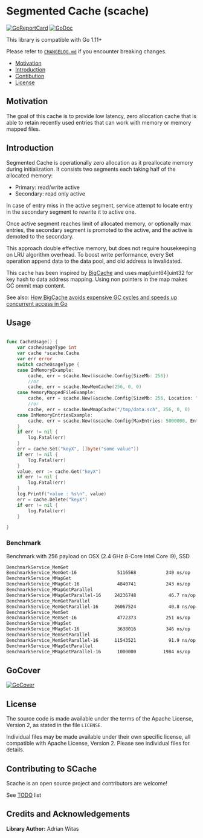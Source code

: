 # Segmented Cache (scache) 

[![GoReportCard](https://goreportcard.com/badge/github.com/viant/scache)](https://goreportcard.com/report/github.com/viant/scache)
[![GoDoc](https://godoc.org/github.com/viant/scache?status.svg)](https://godoc.org/github.com/viant/scache)

This library is compatible with Go 1.11+

Please refer to [`CHANGELOG.md`](CHANGELOG.md) if you encounter breaking changes.

- [Motivation](#motivation)
- [Introduction](#introduction)
- [Contibution](#contributing-to-bqtail)
- [License](#license)

## Motivation

The goal of this cache is to provide low latency, zero allocation cache that is able to retain recently used entries that can work 
with memory or memory mapped files. 


## Introduction

Segmented Cache is operationally zero allocation as it preallocate memory during initialization.
It consists two segments each taking half of the allocated memory:
 - Primary:  read/write active
 - Secondary: read only active
 
In case of entry miss in the active segment, service attempt to locate entry in the secondary segment to rewrite it to active one. 

Once active segment reaches limit of allocated memory, or optionally max entries, the secondary segment is promoted to the active, 
and the active is demoted to the secondary. 


This approach double effective memory, but does not require housekeeping on LRU algorithm overhead.
To boost write performance, every Set operation append data to the data pool, and old address is invalidated.   

This cache has been inspired by [BigCache](https://github.com/allegro/bigcache) and uses map[uint64]uint32 for key hash to data address mapping.
Using non pointers in the map makes GC ommit map content. 

See also: [How BigCache avoids expensive GC cycles and speeds up concurrent access in Go](https://dev.to/douglasmakey/how-bigcache-avoids-expensive-gc-cycles-and-speeds-up-concurrent-access-in-go-12bb)

## Usage

```go

func CacheUsage() {
	var cacheUsageType int
	var cache *scache.Cache
	var err error
	switch cacheUsageType {
	case InMemoryExample:
		cache, err = scache.New(&scache.Config{SizeMb: 256})
		//or 
		cache, err = scache.NewMemCache(256, 0, 0)
	case MemoryMappedFileExample:
		cache, err = scache.New(&scache.Config{SizeMb: 256, Location: "/tmp/data.sch"})
		//or 
		cache, err = scache.NewMmapCache("/tmp/data.sch", 256, 0, 0)
	case InMemoryEntriesExample:
		cache, err = scache.New(&scache.Config{MaxEntries: 5000000, EntrySize: 128})
	}
	if err != nil {
		log.Fatal(err)
	}
	err = cache.Set("keyX", []byte("some value"))
	if err != nil {
		log.Fatal(err)
	}
	value, err := cache.Get("keyX")
	if err != nil {
		log.Fatal(err)
	}
	log.Printf("value : %s\n", value)
	err = cache.Delete("keyX")
	if err != nil {
		log.Fatal(err)
	}

}
```

### Benchmark 

Benchmark with 256 payload on OSX (2.4 GHz 8-Core Intel Core i9), SSD


```bash
BenchmarkService_MemGet
BenchmarkService_MemGet-16             	 5116568	       240 ns/op	       7 B/op	       0 allocs/op
BenchmarkService_MMapGet
BenchmarkService_MMapGet-16            	 4840741	       243 ns/op	       7 B/op	       0 allocs/op
BenchmarkService_MMapGetParallel
BenchmarkService_MMapGetParallel-16    	24236748	        46.7 ns/op	       7 B/op	       0 allocs/op
BenchmarkService_MemGetParallel
BenchmarkService_MemGetParallel-16     	26067524	        40.8 ns/op	       7 B/op	       0 allocs/op
BenchmarkService_MemSet
BenchmarkService_MemSet-16             	 4772373	       251 ns/op	       7 B/op	       0 allocs/op
BenchmarkService_MMapSet
BenchmarkService_MMapSet-16            	 3638016	       346 ns/op	       7 B/op	       0 allocs/op
BenchmarkService_MemSetParallel
BenchmarkService_MemSetParallel-16     	11543521	        91.9 ns/op	       7 B/op	       0 allocs/op
BenchmarkService_MMapSetParallel
BenchmarkService_MMapSetParallel-16    	 1000000	      1984 ns/op	       7 B/op	       0 allocs/opPASS
```


## GoCover

[![GoCover](https://gocover.io/github.com/viant/scache)](https://gocover.io/github.com/viant/scache)


<a name="License"></a>
## License

The source code is made available under the terms of the Apache License, Version 2, as stated in the file `LICENSE`.

Individual files may be made available under their own specific license,
all compatible with Apache License, Version 2. Please see individual files for details.

<a name="Credits-and-Acknowledgements"></a>

## Contributing to SCache

Scache is an open source project and contributors are welcome!

See [TODO](TODO.md) list

## Credits and Acknowledgements

**Library Author:** Adrian Witas


